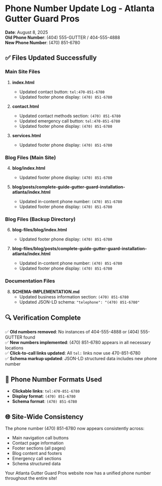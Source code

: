 # Phone Number Update Log - Atlanta Gutter Guard Pros

**Date**: August 8, 2025  
**Old Phone Number**: (404) 555-GUTTER / 404-555-4888  
**New Phone Number**: (470) 851-6780

## ✅ Files Updated Successfully

### Main Site Files
1. **index.html** 
   - Updated contact button: `tel:470-851-6780`
   - Updated footer phone display: `(470) 851-6780`

2. **contact.html**
   - Updated contact methods section: `(470) 851-6780`
   - Updated emergency call button: `tel:470-851-6780`
   - Updated footer phone display: `(470) 851-6780`

3. **services.html**
   - Updated footer phone display: `(470) 851-6780`

### Blog Files (Main Site)
4. **blog/index.html**
   - Updated footer phone display: `(470) 851-6780`

5. **blog/posts/complete-guide-gutter-guard-installation-atlanta/index.html**
   - Updated in-content phone number: `(470) 851-6780`
   - Updated footer phone display: `(470) 851-6780`

### Blog Files (Backup Directory)
6. **blog-files/blog/index.html**
   - Updated footer phone display: `(470) 851-6780`

7. **blog-files/blog/posts/complete-guide-gutter-guard-installation-atlanta/index.html**
   - Updated in-content phone number: `(470) 851-6780`
   - Updated footer phone display: `(470) 851-6780`

### Documentation Files
8. **SCHEMA-IMPLEMENTATION.md**
   - Updated business information section: `(470) 851-6780`
   - Updated JSON-LD schema: `"telephone": "(470) 851-6780"`

## 🔍 Verification Complete

✅ **Old numbers removed**: No instances of 404-555-4888 or (404) 555-GUTTER found  
✅ **New numbers implemented**: (470) 851-6780 appears in all necessary locations  
✅ **Click-to-call links updated**: All `tel:` links now use 470-851-6780  
✅ **Schema markup updated**: JSON-LD structured data includes new phone number

## 📱 Phone Number Formats Used

- **Clickable links**: `tel:470-851-6780`
- **Display format**: `(470) 851-6780`
- **Schema format**: `(470) 851-6780`

## 🌐 Site-Wide Consistency

The phone number (470) 851-6780 now appears consistently across:
- Main navigation call buttons
- Contact page information
- Footer sections (all pages)
- Blog content and footers
- Emergency call sections
- Schema structured data

Your Atlanta Gutter Guard Pros website now has a unified phone number throughout the entire site!
